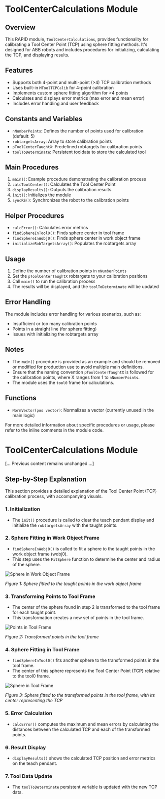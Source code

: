 # ToolCenterCalculations Module

## Overview

This RAPID module, `ToolCenterCalculations`, provides functionality for calibrating a Tool Center Point (TCP) using sphere fitting methods. It's designed for ABB robots and includes procedures for initializing, calculating the TCP, and displaying results.

## Features

- Supports both 4-point and multi-point (>4) TCP calibration methods
- Uses built-in `MToolTCPCalib` for 4-point calibration
- Implements custom sphere fitting algorithm for >4 points
- Calculates and displays error metrics (max error and mean error)
- Includes error handling and user feedback

## Constants and Variables

- `nNumberPoints`: Defines the number of points used for calibration (default: 5)
- `robtargetsArray`: Array to store calibration points
- `pToolCenterTaughtX`: Predefined robtargets for calibration points
- `toolToDeterminate`: Persistent tooldata to store the calculated tool

## Main Procedures

1. `main()`: Example procedure demonstrating the calibration process
2. `calcToolCenter()`: Calculates the Tool Center Point
3. `displayResults()`: Outputs the calibration results
4. `init()`: Initializes the module
5. `syncRS()`: Synchronizes the robot to the calibration points

## Helper Procedures

- `calcError()`: Calculates error metrics
- `findSphereInTool0()`: Finds sphere center in tool frame
- `findSphereInWobj0()`: Finds sphere center in work object frame
- `initializeRobTargetsArray()`: Populates the robtargets array

## Usage

1. Define the number of calibration points in `nNumberPoints`
2. Set the `pToolCenterTaughtX` robtargets to your calibration positions
3. Call `main()` to run the calibration process
4. The results will be displayed, and the `toolToDeterminate` will be updated

## Error Handling

The module includes error handling for various scenarios, such as:
- Insufficient or too many calibration points
- Points in a straight line (for sphere fitting)
- Issues with initializing the robtargets array

## Notes

- The `main()` procedure is provided as an example and should be removed or modified for production use to avoid multiple main definitions.
- Ensure that the naming convention `pToolCenterTaughtX` is followed for the calibration points, where X ranges from 1 to `nNumberPoints`.
- The module uses the `tool0` frame for calculations.

## Functions

- `NormVector(pos vector)`: Normalizes a vector (currently unused in the main logic)

For more detailed information about specific procedures or usage, please refer to the inline comments in the module code.

# ToolCenterCalculations Module

[... Previous content remains unchanged ...]

## Step-by-Step Explanation

This section provides a detailed explanation of the Tool Center Point (TCP) calibration process, with accompanying visuals.

### 1. Initialization
- The `init()` procedure is called to clear the teach pendant display and initialize the `robtargetsArray` with the taught points.

### 2. Sphere Fitting in Work Object Frame
- `findSphereInWobj0()` is called to fit a sphere to the taught points in the work object frame (wobj0).
- This step uses the `FitSphere` function to determine the center and radius of the sphere.

![Sphere in Work Object Frame](placeholder_for_sphere_in_wobj0.png)

*Figure 1: Sphere fitted to the taught points in the work object frame*

### 3. Transforming Points to Tool Frame
- The center of the sphere found in step 2 is transformed to the tool frame for each taught point.
- This transformation creates a new set of points in the tool frame.

![Points in Tool Frame](placeholder_for_points_in_tool_frame.png)

*Figure 2: Transformed points in the tool frame*

### 4. Sphere Fitting in Tool Frame
- `findSphereInTool0()` fits another sphere to the transformed points in the tool frame.
- The center of this sphere represents the Tool Center Point (TCP) relative to the tool0 frame.

![Sphere in Tool Frame](placeholder_for_sphere_in_tool0.png)

*Figure 3: Sphere fitted to the transformed points in the tool frame, with its center representing the TCP*

### 5. Error Calculation
- `calcError()` computes the maximum and mean errors by calculating the distances between the calculated TCP and each of the transformed points.

### 6. Result Display
- `displayResults()` shows the calculated TCP position and error metrics on the teach pendant.

### 7. Tool Data Update
- The `toolToDeterminate` persistent variable is updated with the new TCP data.